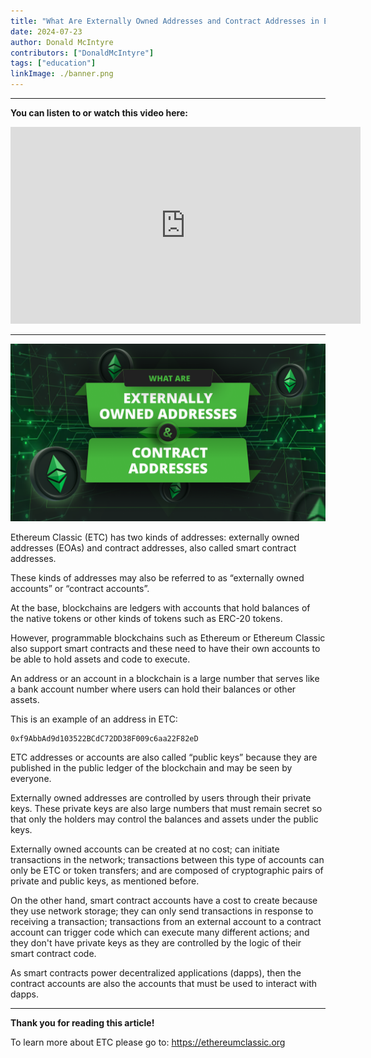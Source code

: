 ```yaml
---
title: "What Are Externally Owned Addresses and Contract Addresses in Ethereum Classic?"
date: 2024-07-23
author: Donald McIntyre
contributors: ["DonaldMcIntyre"]
tags: ["education"]
linkImage: ./banner.png
---
```


---
**You can listen to or watch this video here:**

<iframe width="560" height="315" src="https://www.youtube.com/embed/aaUuQgDJkLY" title="YouTube video player" frameborder="0" allow="accelerometer; autoplay; clipboard-write; encrypted-media; gyroscope; picture-in-picture; web-share" allowfullscreen></iframe>

---

![](./banner.png)

Ethereum Classic (ETC) has two kinds of addresses: externally owned addresses (EOAs) and contract addresses, also called smart contract addresses.

These kinds of addresses may also be referred to as “externally owned accounts” or “contract accounts”.

At the base, blockchains are ledgers with accounts that hold balances of the native tokens or other kinds of tokens such as ERC-20 tokens.

However, programmable blockchains such as Ethereum or Ethereum Classic also support smart contracts and these need to have their own accounts to be able to hold assets and code to execute.

An address or an account in a blockchain is a large number that serves like a bank account number where users can hold their balances or other assets.

This is an example of an address in ETC:
```
0xf9AbbAd9d103522BCdC72DD38F009c6aa22F82eD
```
ETC addresses or accounts are also called “public keys” because they are published in the public ledger of the blockchain and may be seen by everyone.

Externally owned addresses are controlled by users through their private keys. These private keys are also large numbers that must remain secret so that only the holders may control the balances and assets under the public keys.

Externally owned accounts can be created at no cost; can initiate transactions in the network; transactions between this type of accounts can only be ETC or token transfers; 
and are composed of cryptographic pairs of private and public keys, as mentioned before.

On the other hand, smart contract accounts have a cost to create because they use network storage; they can only send transactions in response to receiving a transaction; transactions from an external account to a contract account can trigger code which can execute many different actions; and they don't have private keys as they are controlled by the logic of their smart contract code.

As smart contracts power decentralized applications (dapps), then the contract accounts are also the accounts that must be used to interact with dapps.

---

**Thank you for reading this article!**

To learn more about ETC please go to: https://ethereumclassic.org
